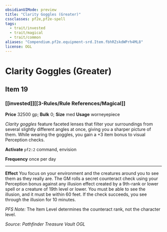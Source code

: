 ```yaml
---
obsidianUIMode: preview
title: "Clarity Goggles (Greater)"
cssclasses: pf2e,pf2e-spell
tags:
  - trait/invested
  - trait/magical
  - trait/common
aliases: "Compendium.pf2e.equipment-srd.Item.fbhRZskdWPrh4ML8"
license: OGL
---
```

# Clarity Goggles (Greater)
## Item 19
### [[invested]][[3-Rules/Rule References/Magical]]


**Price** 32500 gp; 
**Bulk** 0; **Size** med
**Usage** worneyepiece

_Clarity goggles_ feature faceted lenses that filter your surroundings from several slightly different angles at once, giving you a sharper picture of them. While wearing the goggles, you gain a +3 item bonus to visual Perception checks.

**Activate** `pf2:2` command, envision

**Frequency** once per day

* * *

**Effect** You focus on your environment and the creatures around you to see them as they really are. The GM rolls a secret counteract check using your Perception bonus against any illusion effect created by a 9th-rank or lower spell or a creature of 19th level or lower. You must be able to see the illusion, and it must be within 60 feet. If the check succeeds, you see through the illusion for 10 minutes.

_PFS Note:_ The Item Level determines the counteract rank, not the character level.

*Source: Pathfinder Treasure Vault*
*OGL*